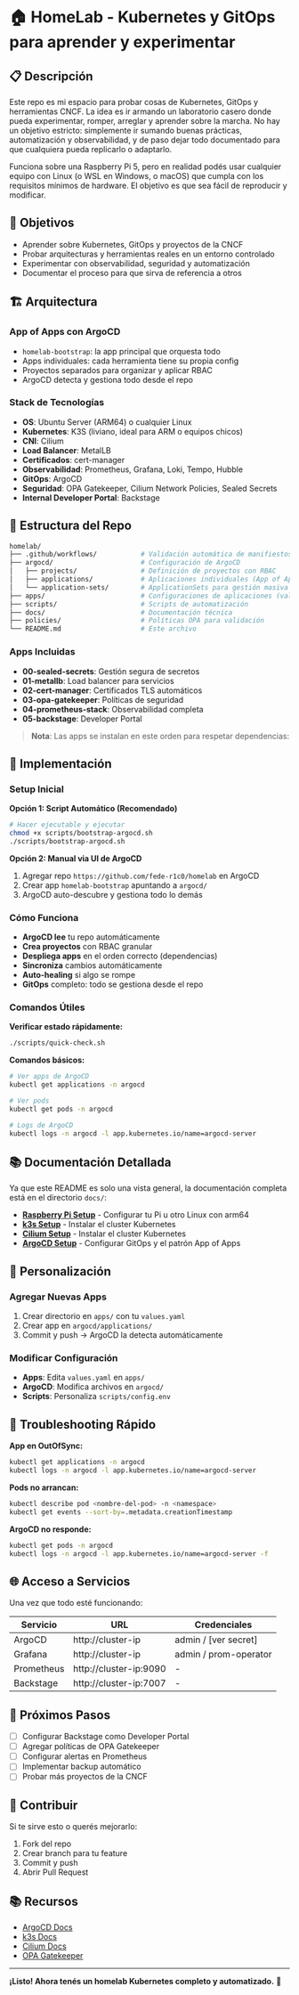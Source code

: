 # 🏠 HomeLab - Kubernetes y GitOps para aprender y experimentar

## 📋 Descripción

Este repo es mi espacio para probar cosas de Kubernetes, GitOps y herramientas CNCF. La idea es ir armando un laboratorio casero donde pueda experimentar, romper, arreglar y aprender sobre la marcha. No hay un objetivo estricto: simplemente ir sumando buenas prácticas, automatización y observabilidad, y de paso dejar todo documentado para que cualquiera pueda replicarlo o adaptarlo.

Funciona sobre una Raspberry Pi 5, pero en realidad podés usar cualquier equipo con Linux (o WSL en Windows, o macOS) que cumpla con los requisitos mínimos de hardware. El objetivo es que sea fácil de reproducir y modificar.

## 🎯 Objetivos

- Aprender sobre Kubernetes, GitOps y proyectos de la CNCF
- Probar arquitecturas y herramientas reales en un entorno controlado
- Experimentar con observabilidad, seguridad y automatización
- Documentar el proceso para que sirva de referencia a otros

## 🏗️ Arquitectura

### App of Apps con ArgoCD

- `homelab-bootstrap`: la app principal que orquesta todo
- Apps individuales: cada herramienta tiene su propia config
- Proyectos separados para organizar y aplicar RBAC
- ArgoCD detecta y gestiona todo desde el repo

### Stack de Tecnologías

- **OS**: Ubuntu Server (ARM64) o cualquier Linux
- **Kubernetes**: K3S (liviano, ideal para ARM o equipos chicos)
- **CNI**: Cilium
- **Load Balancer**: MetalLB
- **Certificados**: cert-manager
- **Observabilidad**: Prometheus, Grafana, Loki, Tempo, Hubble
- **GitOps**: ArgoCD
- **Seguridad**: OPA Gatekeeper, Cilium Network Policies, Sealed Secrets
- **Internal Developer Portal**: Backstage

## 📁 Estructura del Repo

```bash
homelab/
├── .github/workflows/           # Validación automática de manifiestos
├── argocd/                      # Configuración de ArgoCD
│   ├── projects/                # Definición de proyectos con RBAC
│   ├── applications/            # Aplicaciones individuales (App of Apps)
│   └── application-sets/        # ApplicationSets para gestión masiva
├── apps/                        # Configuraciones de aplicaciones (values.yaml)
├── scripts/                     # Scripts de automatización
├── docs/                        # Documentación técnica
├── policies/                    # Políticas OPA para validación
└── README.md                    # Este archivo
```

### Apps Incluidas

- **00-sealed-secrets**: Gestión segura de secretos
- **01-metallb**: Load balancer para servicios
- **02-cert-manager**: Certificados TLS automáticos
- **03-opa-gatekeeper**: Políticas de seguridad
- **04-prometheus-stack**: Observabilidad completa
- **05-backstage**: Developer Portal

> **Nota**: Las apps se instalan en este orden para respetar dependencias:

## 🚀 Implementación

### Setup Inicial

**Opción 1: Script Automático (Recomendado)**

```bash
# Hacer ejecutable y ejecutar
chmod +x scripts/bootstrap-argocd.sh
./scripts/bootstrap-argocd.sh
```

**Opción 2: Manual via UI de ArgoCD**

1. Agregar repo `https://github.com/fede-r1c0/homelab` en ArgoCD
2. Crear app `homelab-bootstrap` apuntando a `argocd/`
3. ArgoCD auto-descubre y gestiona todo lo demás

### Cómo Funciona

- **ArgoCD lee** tu repo automáticamente
- **Crea proyectos** con RBAC granular
- **Despliega apps** en el orden correcto (dependencias)
- **Sincroniza** cambios automáticamente
- **Auto-healing** si algo se rompe
- **GitOps** completo: todo se gestiona desde el repo

### Comandos Útiles

**Verificar estado rápidamente:**
```bash
./scripts/quick-check.sh
```

**Comandos básicos:**
```bash
# Ver apps de ArgoCD
kubectl get applications -n argocd

# Ver pods
kubectl get pods -n argocd

# Logs de ArgoCD
kubectl logs -n argocd -l app.kubernetes.io/name=argocd-server
```

## 📚 Documentación Detallada

Ya que este README es solo una vista general, la documentación completa está en el directorio `docs/`:

- **[Raspberry Pi Setup](docs/RASPBERRYPI_SETUP.md)** - Configurar tu Pi u otro Linux con arm64
- **[k3s Setup](docs/K3S_CILIUM_SETUP.md)** - Instalar el cluster Kubernetes
- **[Cilium Setup](docs/K3S_CILIUM_SETUP.md)** - Instalar el cluster Kubernetes
- **[ArgoCD Setup](docs/ARGOCD_SETUP.md)** - Configurar GitOps y el patrón App of Apps

## 🔧 Personalización

### Agregar Nuevas Apps
1. Crear directorio en `apps/` con tu `values.yaml`
2. Crear app en `argocd/applications/`
3. Commit y push → ArgoCD la detecta automáticamente

### Modificar Configuración
- **Apps**: Edita `values.yaml` en `apps/`
- **ArgoCD**: Modifica archivos en `argocd/`
- **Scripts**: Personaliza `scripts/config.env`

## 🚨 Troubleshooting Rápido

**App en OutOfSync:**
```bash
kubectl get applications -n argocd
kubectl logs -n argocd -l app.kubernetes.io/name=argocd-server
```

**Pods no arrancan:**
```bash
kubectl describe pod <nombre-del-pod> -n <namespace>
kubectl get events --sort-by=.metadata.creationTimestamp
```

**ArgoCD no responde:**
```bash
kubectl get pods -n argocd
kubectl logs -n argocd -l app.kubernetes.io/name=argocd-server -f
```

## 🌐 Acceso a Servicios

Una vez que todo esté funcionando:

| Servicio | URL | Credenciales |
|----------|-----|--------------|
| ArgoCD | http://cluster-ip | admin / [ver secret] |
| Grafana | http://cluster-ip | admin / prom-operator |
| Prometheus | http://cluster-ip:9090 | - |
| Backstage | http://cluster-ip:7007 | - |

## 🎯 Próximos Pasos

- [ ] Configurar Backstage como Developer Portal
- [ ] Agregar políticas de OPA Gatekeeper
- [ ] Configurar alertas en Prometheus
- [ ] Implementar backup automático
- [ ] Probar más proyectos de la CNCF

## 🤝 Contribuir

Si te sirve esto o querés mejorarlo:
1. Fork del repo
2. Crear branch para tu feature
3. Commit y push
4. Abrir Pull Request

## 📚 Recursos

- [ArgoCD Docs](https://argo-cd.readthedocs.io/)
- [k3s Docs](https://docs.k3s.io/)
- [Cilium Docs](https://docs.cilium.io/)
- [OPA Gatekeeper](https://open-policy-agent.github.io/gatekeeper/)

---

**¡Listo! Ahora tenés un homelab Kubernetes completo y automatizado.** 🚀
